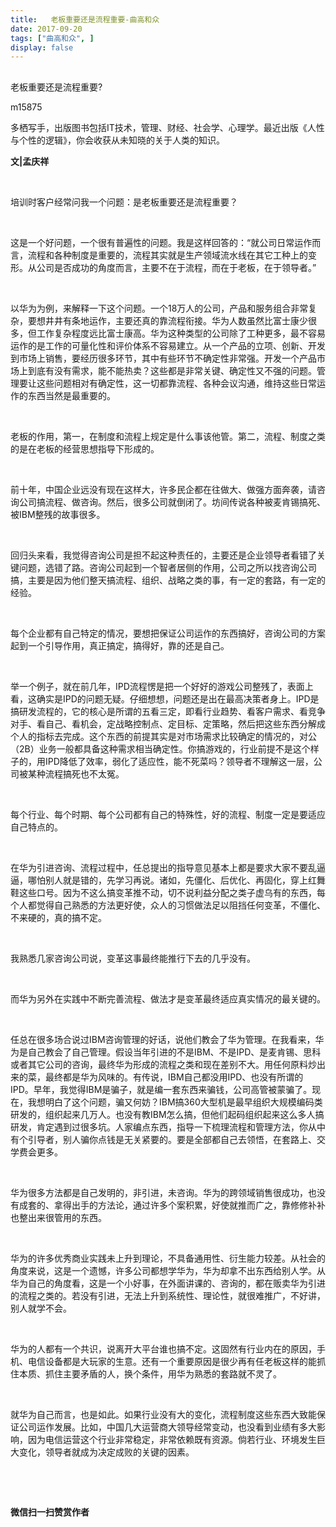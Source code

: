 ```yaml
---
title:   老板重要还是流程重要-曲高和众
date: 2017-09-20
tags: ["曲高和众", ]
display: false
---
```



## 



老板重要还是流程重要?




m15875




多栖写手，出版图书包括IT技术，管理、财经、社会学、心理学。最近出版《人性与个性的逻辑》，你会收获从未知晓的关于人类的知识。


**文|孟庆祥**

&nbsp;

培训时客户经常问我一个问题：是老板重要还是流程重要？

&nbsp;

这是一个好问题，一个很有普遍性的问题。我是这样回答的：“就公司日常运作而言，流程和各种制度是重要的，流程其实就是生产领域流水线在其它工种上的变形。从公司是否成功的角度而言，主要不在于流程，而在于老板，在于领导者。”

&nbsp;

以华为为例，来解释一下这个问题。一个18万人的公司，产品和服务组合非常复杂，要想井井有条地运作，主要还真的靠流程衔接。华为人数虽然比富士康少很多，但工作复杂程度远比富士康高。华为这种类型的公司除了工种更多，最不容易运作的是工作的可量化性和评价体系不容易建立。从一个产品的立项、创新、开发到市场上销售，要经历很多环节，其中有些环节不确定性非常强。开发一个产品市场上到底有没有需求，能不能热卖？这些都是非常关键、确定性又不强的问题。管理要让这些问题相对有确定性，这一切都靠流程、各种会议沟通，维持这些日常运作的东西当然是最重要的。

&nbsp;

老板的作用，第一，在制度和流程上规定是什么事该他管。第二，流程、制度之类的是在老板的经营思想指导下形成的。

&nbsp;

前十年，中国企业远没有现在这样大，许多民企都在往做大、做强方面奔袭，请咨询公司搞流程、做咨询。然后，很多公司就倒闭了。坊间传说各种被麦肯锡搞死、被IBM整残的故事很多。

&nbsp;

回归头来看，我觉得咨询公司是担不起这种责任的，主要还是企业领导者看错了关键问题，选错了路。咨询公司起到一个智者居侧的作用，公司之所以找咨询公司搞，主要是因为他们整天搞流程、组织、战略之类的事，有一定的套路，有一定的经验。

&nbsp;

每个企业都有自己特定的情况，要想把保证公司运作的东西搞好，咨询公司的方案起到一个引导作用，真正搞定，搞得好，靠的还是自己。

&nbsp;

举一个例子，就在前几年，IPD流程愣是把一个好好的游戏公司整残了，表面上看，这确实是IPD的问题无疑。仔细想想，问题还是出在最高决策者身上。IPD是搞研发流程的，它的核心是所谓的五看三定，即看行业趋势、看客户需求、看竞争对手、看自己、看机会，定战略控制点、定目标、定策略，然后把这些东西分解成个人的指标去完成。这个东西的前提其实是对市场需求比较确定的情况的，对公（2B）业务一般都具备这种需求相当确定性。你搞游戏的，行业前提不是这个样子的，用IPD降低了效率，弱化了适应性，能不死菜吗？领导者不理解这一层，公司被某种流程搞死也不太冤。

&nbsp;

每个行业、每个时期、每个公司都有自己的特殊性，好的流程、制度一定是要适应自己特点的。

&nbsp;

在华为引进咨询、流程过程中，任总提出的指导意见基本上都是要求大家不要乱逼逼，哪怕别人就是错的，先学习再说。诸如，先僵化、后优化、再固化，穿上红舞鞋这些口号。因为不这么搞变革推不动，切不说利益分配之类子虚乌有的东西，每个人都觉得自己熟悉的方法更好使，众人的习惯做法足以阻挡任何变革，不僵化、不来硬的，真的搞不定。

&nbsp;

我熟悉几家咨询公司说，变革这事最终能推行下去的几乎没有。

&nbsp;

而华为另外在实践中不断完善流程、做法才是变革最终适应真实情况的最关键的。

&nbsp;

任总在很多场合说过IBM咨询管理的好话，说他们教会了华为管理。在我看来，华为是自己教会了自己管理。假设当年引进的不是IBM、不是IPD、是麦肯锡、思科或者其它公司的咨询，最终华为形成的流程之类和现在差别不大。用任何原料炒出来的菜，最终都是华为风味的。有传说，IBM自己都没用IPD、也没有所谓的IPD。早年，我觉得IBM是骗子，就是编一套东西来骗钱，公司高管被蒙骗了。现在，我想明白了这个问题，骗又何妨？IBM搞360大型机是最早组织大规模编码类研发的，组织起来几万人。也没有教IBM怎么搞，但他们起码组织起来这么多人搞研发，肯定遇到过很多坑。人家编点东西，指导一下梳理流程和管理方法，你从中有个引导者，别人骗你点钱是无关紧要的。要是全部都自己去领悟，在套路上、交学费会更多。

&nbsp;

华为很多方法都是自己发明的，非引进，未咨询。华为的跨领域销售很成功，也没有成套的、拿得出手的方法论，通过许多个案积累，好使就推而广之，靠修修补补也整出来很管用的东西。

&nbsp;

华为的许多优秀商业实践未上升到理论，不具备通用性、衍生能力较差。从社会的角度来说，这是一个遗憾，许多公司都想学华为，华为却拿不出东西给别人学。从华为自己的角度看，这是一个小好事，在外面讲课的、咨询的，都在贩卖华为引进的流程之类的。若没有引进，无法上升到系统性、理论性，就很难推广，不好讲，别人就学不会。

&nbsp;

华为的人都有一个共识，说离开大平台谁也搞不定。这固然有行业内在的原因，手机、电信设备都是大玩家的生意。还有一个重要原因是很少再有任老板这样的能抓住本质、抓住主要矛盾的人，换个条件，用华为熟悉的套路就不灵了。

&nbsp;

就华为自己而言，也是如此。如果行业没有大的变化，流程制度这些东西大致能保证公司运作发展。比如，中国几大运营商大领导经常变动，也没看到业绩有多大影响，因为电信运营这个行业非常稳定，非常依赖既有资源。倘若行业、环境发生巨大变化，领导者就成为决定成败的关键的因素。 

&nbsp;

&nbsp;




**微信扫一扫赞赏作者**